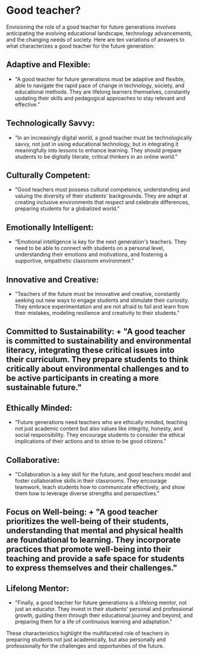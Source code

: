 # Good teacher?

Envisioning the role of a good teacher for future generations involves anticipating the evolving educational landscape, technology advancements, and the changing needs of society. Here are ten variations of answers to what characterizes a good teacher for the future generation:

## Adaptive and Flexible: 
+ "A good teacher for future generations must be adaptive and flexible, able to navigate the rapid pace of change in technology, society, and educational methods. They are lifelong learners themselves, constantly updating their skills and pedagogical approaches to stay relevant and effective."

## Technologically Savvy: 
+ "In an increasingly digital world, a good teacher must be technologically savvy, not just in using educational technology, but in integrating it meaningfully into lessons to enhance learning. They should prepare students to be digitally literate, critical thinkers in an online world."

## Culturally Competent: 
+ "Good teachers must possess cultural competence, understanding and valuing the diversity of their students' backgrounds. They are adept at creating inclusive environments that respect and celebrate differences, preparing students for a globalized world."

## Emotionally Intelligent: 
+ "Emotional intelligence is key for the next generation's teachers. They need to be able to connect with students on a personal level, understanding their emotions and motivations, and fostering a supportive, empathetic classroom environment."

## Innovative and Creative: 
+ "Teachers of the future must be innovative and creative, constantly seeking out new ways to engage students and stimulate their curiosity. They embrace experimentation and are not afraid to fail and learn from their mistakes, modeling resilience and creativity to their students."

## Committed to Sustainability: + "A good teacher is committed to sustainability and environmental literacy, integrating these critical issues into their curriculum. They prepare students to think critically about environmental challenges and to be active participants in creating a more sustainable future."

## Ethically Minded: 
+ "Future generations need teachers who are ethically minded, teaching not just academic content but also values like integrity, honesty, and social responsibility. They encourage students to consider the ethical implications of their actions and to strive to be good citizens."

## Collaborative: 
+ "Collaboration is a key skill for the future, and good teachers model and foster collaborative skills in their classrooms. They encourage teamwork, teach students how to communicate effectively, and show them how to leverage diverse strengths and perspectives."

## Focus on Well-being: + "A good teacher prioritizes the well-being of their students, understanding that mental and physical health are foundational to learning. They incorporate practices that promote well-being into their teaching and provide a safe space for students to express themselves and their challenges."

## Lifelong Mentor: 
+ "Finally, a good teacher for future generations is a lifelong mentor, not just an educator. They invest in their students' personal and professional growth, guiding them through their educational journey and beyond, and preparing them for a life of continuous learning and adaptation."

These characteristics highlight the multifaceted role of teachers in preparing students not just academically, but also personally and professionally for the challenges and opportunities of the future.

